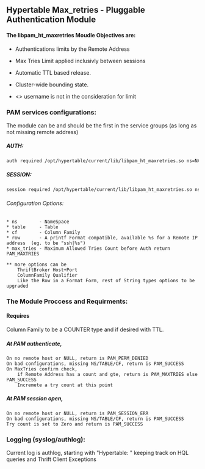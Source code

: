 


## Hypertable Max_retries - Pluggable Authentication Module

#### The libpam_ht_maxretries Moudle Objectives are:
  * Authentications limits by the Remote Address
  * Max Tries Limit applied inclusivly between sessions
  * Automatic TTL based release. 
  * Cluster-wide bounding state.

  *  <>  username is not in the consideration for limit


### PAM services configurations:
The module can be and should be the first in the service groups (as long as not missing remote address)

#####  AUTH:
```bash
auth required /opt/hypertable/current/lib/libpam_ht_maxretries.so ns=NAMESPACE table=TABLE cf=COLUMN_FAMILY row=ROW_FORMAT(%s) max_tries=10
```

#####  SESSION:
```bash
session required /opt/hypertable/current/lib/libpam_ht_maxretries.so ns=NAMESPACE table=TABLE cf=COLUMN_FAMILY row=ROW_FORMAT(%s) 
```

######  Configuration Options:

    * ns        - NameSpace
    * table     - Table
    * cf        - Column Family
    * row       - A printf Format compatible, available %s for a Remote IP address  (eg. to be "ssh|%s")
    * max_tries - Maximum Allowed Tries Count before Auth return PAM_MAXTRIES

    ** more options can be 
        ThriftBroker Host+Port
        ColumnFamily Qualifier 
        Like the Row in a Format Form, rest of String types options to be upgraded


### The Module Proccess and Requirments:

  #### Requires
  Column Family to be a COUNTER type and if desired with TTL.
  

  ##### At PAM authenticate, 
    On no remote host or NULL, return is PAM_PERM_DENIED
    On bad configurations, missing NS/TABLE/CF, return is PAM_SUCCESS
    On MaxTries confirm check, 
        if Remote Address has a count and gte, return is PAM_MAXTRIES else PAM_SUCCESS
        Incremete a try count at this point 
  

  ##### At PAM session open, 
    On no remote host or NULL, return is PAM_SESSION_ERR
    On bad configurations, missing NS/TABLE/CF, return is PAM_SUCCESS
    Try count is set to Zero and return is PAM_SUCCESS
     

### Logging (syslog/authlog):

  Current log is authlog, starting with "Hypertable: "
      keeping track on HQL queries and Thrift Client Exceptions


